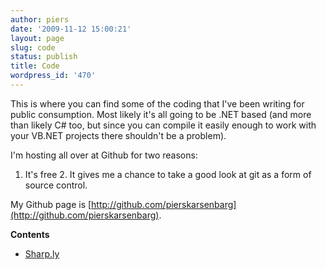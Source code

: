 ```yaml
---
author: piers
date: '2009-11-12 15:00:21'
layout: page
slug: code
status: publish
title: Code
wordpress_id: '470'
---
```


This is where you can find some of the coding that I've been writing for
public consumption. Most likely it's all going to be .NET based (and more than
likely C# too, but since you can compile it easily enough to work with your
VB.NET projects there shouldn't be a problem).

I'm hosting all over at Github for two reasons:

1. It's free 2. It gives me a chance to take a good look at git as a form of
source control.

My Github page is
[http://github.com/pierskarsenbarg](http://github.com/pierskarsenbarg).

**Contents**

  * [Sharp.ly](http://piersonthe.net/code/sharp-ly)

